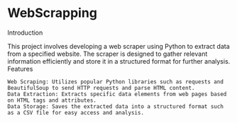 ﻿# WebScrapping

 
Introduction

This project involves developing a web scraper using Python to extract data from a specified website. The scraper is designed to gather relevant information efficiently and store it in a structured format for further analysis.
Features

    Web Scraping: Utilizes popular Python libraries such as requests and BeautifulSoup to send HTTP requests and parse HTML content.
    Data Extraction: Extracts specific data elements from web pages based on HTML tags and attributes.
    Data Storage: Saves the extracted data into a structured format such as a CSV file for easy access and analysis.
